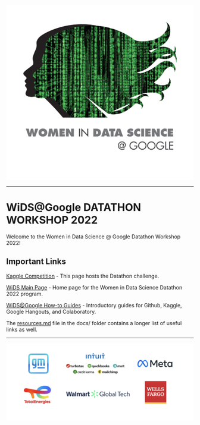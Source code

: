 <img src="images/wids-logo.jpg" alt="WiDS" width="600"/>

<br/>

---

# WiDS@Google DATATHON WORKSHOP 2022

Welcome to the Women in Data Science @ Google Datathon Workshop 2022! 



## Important Links

[Kaggle Competition](https://www.kaggle.com/c/widsdatathon2022) - This page hosts the Datathon challenge.

[WiDS Main Page](https://www.widsconference.org/datathon.html) - Home page for the Women in Data Science Datathon 2022 program.

[WiDS@Google How-to Guides](https://docs.google.com/document/d/1FSg59y6mmsWIUGPE7biOWN5NGGzzIuD-s3gxz9Xqy4w/edit) - Introductory guides for Github, Kaggle, Google Hangouts, and Colaboratory.



The [resources.md](https://github.com/michevan/WIDS-Google/blob/main/docs/resources.md) file in the docs/ folder contains a longer list of useful links as well.


---

![](/images/sponsors.png)
